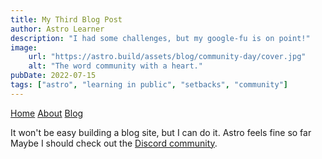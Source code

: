 ```yaml
---
title: My Third Blog Post
author: Astro Learner
description: "I had some challenges, but my google-fu is on point!"
image:
    url: "https://astro.build/assets/blog/community-day/cover.jpg"
    alt: "The word community with a heart."
pubDate: 2022-07-15
tags: ["astro", "learning in public", "setbacks", "community"]
---
```


<a href="/">Home</a>
<a href="/about/">About</a>
<a href="/blog/">Blog</a>

It won't be easy building a blog site, but I can do it.
Astro feels fine so far
Maybe I should check out the [Discord community](https://astro.build.chat).